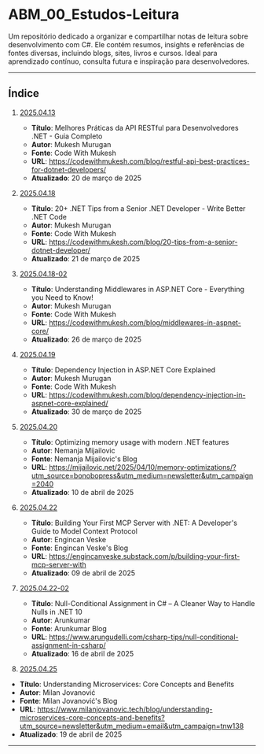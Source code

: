 # ABM_00_Estudos-Leitura

Um repositório dedicado a organizar e compartilhar notas de leitura sobre desenvolvimento com C#. Ele contém resumos, insights e referências de fontes diversas, incluindo blogs, sites, livros e cursos. Ideal para aprendizado contínuo, consulta futura e inspiração para desenvolvedores.

---

## Índice

1. [2025.04.13](./20250413.md)

   - **Título**: Melhores Práticas da API RESTful para Desenvolvedores .NET - Guia Completo
   - **Autor**: Mukesh Murugan
   - **Fonte**: Code With Mukesh
   - **URL**: https://codewithmukesh.com/blog/restful-api-best-practices-for-dotnet-developers/
   - **Atualizado**: 20 de março de 2025

2. [2025.04.18](./20250418.md)

   - **Título**: 20+ .NET Tips from a Senior .NET Developer - Write Better .NET Code
   - **Autor**: Mukesh Murugan
   - **Fonte**: Code With Mukesh
   - **URL**: https://codewithmukesh.com/blog/20-tips-from-a-senior-dotnet-developer/
   - **Atualizado**: 21 de março de 2025

3. [2025.04.18-02](./20250418-02.md)

   - **Título**: Understanding Middlewares in ASP.NET Core - Everything you Need to Know!
   - **Autor**: Mukesh Murugan
   - **Fonte**: Code With Mukesh
   - **URL**: https://codewithmukesh.com/blog/middlewares-in-aspnet-core/
   - **Atualizado**: 26 de março de 2025

4. [2025.04.19](./20250419.md)

   - **Título**: Dependency Injection in ASP.NET Core Explained
   - **Autor**: Mukesh Murugan
   - **Fonte**: Code With Mukesh
   - **URL**: https://codewithmukesh.com/blog/dependency-injection-in-aspnet-core-explained/
   - **Atualizado**: 30 de março de 2025

5. [2025.04.20](./20250420.md)

   - **Título**: Optimizing memory usage with modern .NET features
   - **Autor**: Nemanja Mijailovic
   - **Fonte**: Nemanja Mijailovic's Blog
   - **URL**: https://mijailovic.net/2025/04/10/memory-optimizations/?utm_source=bonobopress&utm_medium=newsletter&utm_campaign=2040
   - **Atualizado**: 10 de abril de 2025

6. [2025.04.22](./20250422.md)

   - **Título**: Building Your First MCP Server with .NET: A Developer's Guide to Model Context Protocol
   - **Autor**: Engincan Veske
   - **Fonte**: Engincan Veske's Blog
   - **URL**: https://engincanveske.substack.com/p/building-your-first-mcp-server-with
   - **Atualizado**: 09 de abril de 2025

7. [2025.04.22-02](./20250422-02.md)

   - **Título**: Null-Conditional Assignment in C# – A Cleaner Way to Handle Nulls in .NET 10
   - **Autor**: Arunkumar
   - **Fonte**: Arunkumar Blog
   - **URL**: https://www.arungudelli.com/csharp-tips/null-conditional-assignment-in-csharp/
   - **Atualizado**: 16 de abril de 2025

8. [2025.04.25](./20250425.md)

- **Título**: Understanding Microservices: Core Concepts and Benefits
- **Autor**: Milan Jovanović
- **Fonte**: Milan Jovanović's Blog
- **URL**: https://www.milanjovanovic.tech/blog/understanding-microservices-core-concepts-and-benefits?utm_source=newsletter&utm_medium=email&utm_campaign=tnw138
- **Atualizado**: 19 de abril de 2025

---
